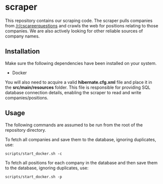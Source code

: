 # scraper

This repository contains our scraping code.
The scraper pulls companies from [/r/cscareerquestions](https://reddit.com/r/cscareerquestions)
and crawls the web for positions relating to those companies.
We are also actively looking for other reliable sources
of company names.

## Installation

Make sure the following dependencies have been installed on your system.

* Docker

You will also need to acquire a valid **hibernate.cfg.xml** file and place it
in the **src/main/resources** folder. This file is responsible for
providing SQL database connection details, enabling the scraper to
read and write companies/positions.

## Usage

The following commands are assumed to be run from the root of the repository directory.

To fetch all companies and save them to the database, ignoring duplicates, use:

```
scripts/start_docker.sh -c
```

To fetch all positions for each company in the database
and then save them to the database, ignoring duplicates, use:

```
scripts/start_docker.sh -p
```
